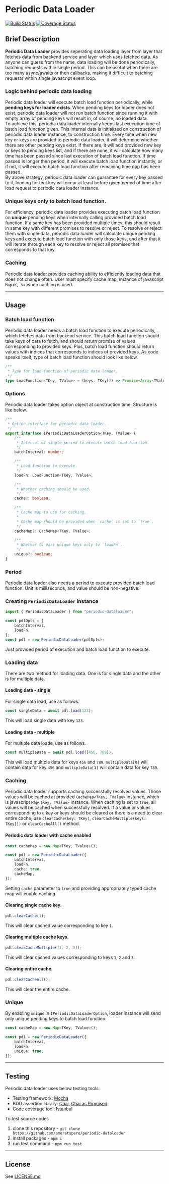 # Periodic Data Loader  
  
[![Build Status](https://travis-ci.com/amoretspero/periodic-dataloader.svg?branch=master)](https://travis-ci.com/amoretspero/periodic-dataloader)
[![Coverage Status](https://coveralls.io/repos/amoretspero/periodic-dataloader/badge.svg?branch=master)](https://coveralls.io/r/amoretspero/periodic-dataloader?branch=master)
  
## Brief Description  
  
**Periodic Data Loader** provides seperating data loading layer from layer that fetches data from backend service and layer which uses fetched data. As anyone can guess from the name, data loading will be done periodically, batching requests within single period. This can be useful when there are too many async/awaits or then callbacks, making it difficult to batching requests within single javascript event loop.  
  
### Logic behind periodic data loading  
  
Periodic data loader will execute batch load function periodically, while **pending keys for loader exists**. When pending keys for loader does not exist, periodic data loader will not run batch function since running it with empty array of pending keys will result in, of course, no loaded data.  
To achieve this, periodic data loader internally keeps last execution time of batch load function given. This internal data is initialized on construction of periodic data loader instance, to construction time. Every time when new key or keys are provided to periodic data loader, it will determine whether there are other pending keys exist. If there are, it will add provided new key or keys to pending keys list, and if there are none, it will calculate how many time has been passed since last execution of batch load function. If time passed is longer then period, it will execute batch load function instantly, or if not, it will execute batch load function after remaining time gap has been passed.  
By above strategy, periodic data loader can guarantee for every key passed to it, loading for that key will occur at least before given period of time after load request to periodic data loader instance.  
  
### Unique keys only to batch load function.  
  
For efficiency, periodic data loader provides executing batch load function on **unique** pending keys when internally calling provided batch load function. If a same key has been provided multiple times, this should result in same key with different promises to resolve or reject. To resolve or reject them with single data, periodic data loader will calculate unique pending keys and execute batch load function with only those keys, and after that it will iterate through each key to resolve or reject all promises that corresponds to that key.  
  
### Caching  
  
Periodic data loader provides caching ability to efficiently loading data that does not change often. User must specify cache map, instance of javascript `Map<K, V>` when caching is used.  
  
---  
  
## Usage  
  
### Batch load function  
  
Periodic data loader needs a batch load function to execute periodically, which fetches data from backend service. This batch load function should take keys of data to fetch, and should return promise of values corresponding to provided keys. Plus, batch load function should return values with indices that corresponds to indices of provided keys. As code speaks itself, type of batch load function should look like below.
```typescript
/**
 * Type for load function of periodic data loader.
 */
type LoadFunction<TKey, TValue> = (keys: TKey[]) => Promise<Array<TValue | Error>>;
```  
  
### Options  
  
Periodic data loader takes option object at construction time. Structure is like below.  
  
```typescript
/**
 * Option interface for periodic data loader.
 */
export interface IPeriodicDataLoaderOption<TKey, TValue> {
    /**
     * Interval of single period to execute batch load function.
     */
    batchInterval: number;

    /**
     * Load function to execute.
     */
    loadFn: LoadFunction<TKey, TValue>;

    /**
     * Whether caching should be used.
     */
    cache?: boolean;

    /**
     * Cache map to use for caching.
     * 
     * Cache map should be provided when `cache` is set to `true`.
     */
    cacheMap?: CacheMap<TKey, TValue>;

    /**
     * Whether to pass unique keys only to `loadFn`.
     */
    unique?: boolean;
}
```
  
### Period  
  
Periodic data loader also needs a period to execute provided batch load function. Unit is milliseconds, and value should be non-negative.

### Creating `PeriodicDataLoader` instance  
  
```typescript
import { PeriodicDataLoader } from "periodic-dataloader";

const pdlOpts = { 
    batchInterval,
    loadFn,
};
const pdl = new PeriodicDataLoader(pdlOpts);
```  
Just provided period of execution and batch load function to execute.  
  
### Loading data  
  
There are two method for loading data. One is for single data and the other is for multiple data.  
  
#### Loading data - single  
  
For single data load, use as follows.  
  
```typescript
const singleData = await pdl.load(123);
```  
This will load single data with key `123`.  
  
#### Loading data - multiple  
  
For multiple data loade, use as follows.  
  
```typescript
const multipleData = await pdl.load([456, 789]);
```  
This will load multiple data for keys `456` and `789`. `multipleData[0]` will contain data for key `456` and `multipleData[1]` will contain data for key `789`.  
  
### Caching  
  
Periodic data loader supports caching successfully resolved values. Those values will be cached at provided `CacheMap<TKey, TValue>` instance, which is javascript `Map<TKey, TValue>` instance. When caching is set to `true`, all values will be cached when successfully resolved. If a value or values corresponding to a key or keys should be cleared or there is a need to clear entire cache, use `clearCache(key: TKey)`, `clearCacheMultiple(keys: TKey[])` or `clearCacheAll()` method.  
  
#### Periodic data loader with cache enabled  
  
```typescript
const cacheMap = new Map<TKey, TValue>();

const pdl = new PeriodicDataLoader({
    batchInterval,
    loadFn,
    cache: true,
    cacheMap,
});
```  
Setting `cache` parameter to `true` and providing appropriately typed cache map will enable caching.  
  
#### Clearing single cache key.  
  
```typescript
pdl.clearCache(1);
```  
This will clear cached value corresponding to key `1`.  
  
#### Clearing multiple cache keys.  
  
```typescript
pdl.clearCacheMultiple([1, 2, 3]);
```  
This will clear cached values corresponding to keys `1`, `2` and `3`.  
  
#### Clearing entire cache.  
  
```typescript
pdl.clearCacheAll();
```  
This will clear the entire cache.  
  
### Unique  
  
By enabling `unique` in `IPeriodicDataLoaderOption`, loader instance will send only unique pending keys to batch load function.
  
```typescript
const cacheMap = new Map<TKey, TValue>();

const pdl = new PeriodicDataLoader({
    batchInterval,
    loadFn,
    unique: true,
});
```  
  
---  
  
## Testing  
  
Periodic data loader uses below testing tools.  
- Testing framework: [Mocha](https://mochajs.org)
- BDD assertion library: [Chai](https://www.chaijs.com/), [Chai as Promised](https://www.chaijs.com/plugins/chai-as-promised/)
- Code coverage tool: [Istanbul](https://istanbul.js.org)  
  
To test source codes
1. clone this repository - `git clone https://github.com/amoretspero/periodic-dataloader`
2. install packages - `npm i`  
3. run test command - `npm run test`  
  
---  
  
## License  
  
See [LICENSE.md](https://github.com/amoretspero/periodic-dataloader/blob/master/LICENSE.md)